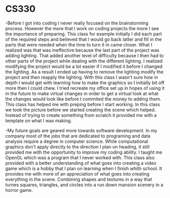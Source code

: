 # CS330
-Before I got into coding I never really focused on the brainstorming process. However the more that I work on coding projects the more I see the importance of preparing. This class for example initially I did each part of the required steps and believed that I would go back latter and fill in the parts that were needed when the time to turn it in came closer. What I realized was that was ineffective because the last part of the project was adding lighting. That added another level of difficulty because I then had to other parts of the project while dealing with the different lighting. I realized modifying the project would be a lot easier if I modified it before I changed the lighting. As a result I  ended up having to remove the lighting modify the project and then reapply the lighting. With this class I wasn't sure   how in depth I would get with learning how to make the graphics so I initially bit off more then I could chew. I tried  recreate my office set up in hopes of using it in the future to make virtual changes in order to get a virtual look at what the changes would look like before I commited the money to adding them. This class has helped me with preping before I start working. In this class we took the picture before we started creating the scene which helped. Instead of trying to create something from scratch it provided me with a template on what I was making. 

-My future goals are geared more towards software development. In my company most of the jobs that are dedicated to programing and data analysis require a degree in computer science. While computational graphics don't apply directly to the direction I plan on heading, it still provided me with the opportunity to improve my coding ability. I taught me OpenGL which was a program that I never worked with. This class also provided with a better understanding of what goes into creating a video game which is a hobby that I plan on learning when I finish whith school. It provides me with more of an appreciation of what goes into creating everything in the scene. Combining shapes and textures in a way that turnes squares, triangles, and circles into a run down mansion scenery in a horror game.
